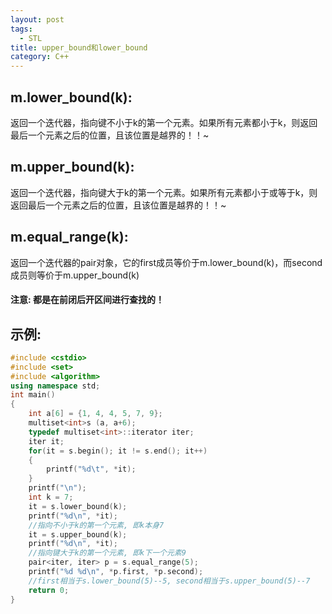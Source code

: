 ```yaml
---
layout: post
tags:
  - STL
title: upper_bound和lower_bound
category: C++
---
```


## m.lower_bound(k): 
返回一个迭代器，指向键不小于k的第一个元素。如果所有元素都小于k，则返回最后一个元素之后的位置，且该位置是越界的！！~

## m.upper_bound(k):
返回一个迭代器，指向键大于k的第一个元素。如果所有元素都小于或等于k，则返回最后一个元素之后的位置，且该位置是越界的！！~

## m.equal_range(k): 
返回一个迭代器的pair对象，它的first成员等价于m.lower_bound(k)，而second成员则等价于m.upper_bound(k)

#### 注意: 都是在前闭后开区间进行查找的！


<!--more-->


## 示例:
```c++
#include <cstdio>
#include <set>
#include <algorithm>
using namespace std;
int main()
{
    int a[6] = {1, 4, 4, 5, 7, 9};
    multiset<int>s (a, a+6);
    typedef multiset<int>::iterator iter;
    iter it;
    for(it = s.begin(); it != s.end(); it++)
    {
        printf("%d\t", *it);
    }
    printf("\n");
    int k = 7;
    it = s.lower_bound(k);
    printf("%d\n", *it);
    //指向不小于k的第一个元素, 即k本身7
    it = s.upper_bound(k);
    printf("%d\n", *it);
    //指向键大于k的第一个元素, 即k下一个元素9
    pair<iter, iter> p = s.equal_range(5); 
    printf("%d %d\n", *p.first, *p.second);
    //first相当于s.lower_bound(5)--5, second相当于s.upper_bound(5)--7
    return 0;
}
```
